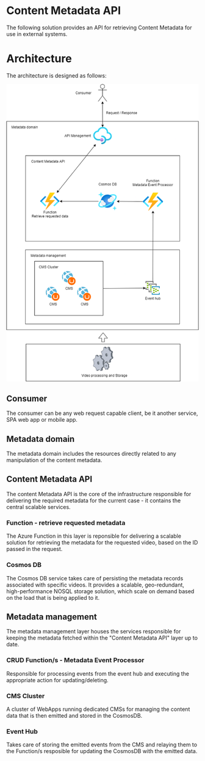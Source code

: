 # Content Metadata API
The following solution provides an API for retrieving Content Metadata for use in external systems. 

# Architecture
The architecture is designed as follows:

![Alt text](img/Architecture.png "a title")

## Consumer
The consumer can be any web request capable client, be it another service, SPA web app or mobile app. 

## Metadata domain
The metadata domain includes the resources directly related to any manipulation of the content metadata.

## Content Metadata API
The content Metadata API is the core of the infrastructure responsible for delivering the required metadata for the current case - it contains the central scalable services.

### Function - retrieve requested metadata
The Azure Function in this layer is reponsible for delivering a scalable solution for retrieving the metadata for the requested video, based on the ID passed in the request.

### Cosmos DB
The Cosmos DB service takes care of persisting the metadata records associated with specific videos. It provides a scalable, geo-redundant, high-performance NOSQL storage solution, which scale on demand based on the load that is being applied to it. 

## Metadata management
The metadata management layer houses the services responsible for keeping the metadata fetched within the "Content Metadata API" layer up to date.

### CRUD Function/s - Metadata Event Processor
Responsible for processing events from the event hub and executing the appropriate action for updating/deleting.

### CMS Cluster
A cluster of WebApps running dedicated CMSs for managing the content data that is then emitted and stored in the CosmosDB.

### Event Hub
Takes care of storing the emitted events from the CMS and relaying them to the Function/s resposible for updating the CosmosDB with the emitted data.
